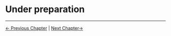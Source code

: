 # Under preparation


---

[← Previous Chapter](./10.4-phoneHolder.md) | [Next Chapter→](./10.6-SingleSuctionPump.md)
